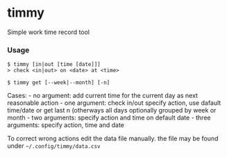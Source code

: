 # timmy
Simple work time record tool

### Usage

```
$ timmy [in|out [time [date]]]
> check <in|out> on <date> at <time>

$ timmy get [--week|--month] [-n]
```

Cases:
    - no argument:
        add current time for the current day as next reasonable action
    - one argument:
        check in/out specify action, use dafault time/date
        or get last n (otherways all days optionally grouped by week or month
    - two arguments:
        specify action and time on default date
    - three arguments:
        specify action, time and date

To correct wrong actions edit the data file manually.
the file may be found under `~/.config/timmy/data.csv`

